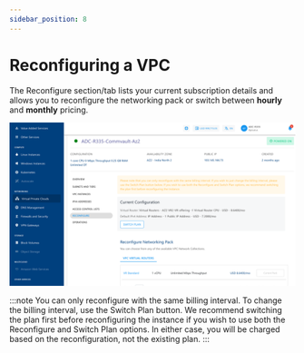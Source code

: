 ```yaml
---
sidebar_position: 8
---
```


# Reconfiguring a VPC

The Reconfigure section/tab lists your current subscription details and allows you to reconfigure the networking pack or switch between **hourly** and **monthly** pricing.

![VPC Management and Basic Operations](img/VPCManagement1.png)

:::note
You can only reconfigure with the same billing interval. To change the billing interval, use the Switch Plan button. We recommend switching the plan first before reconfiguring the instance if you wish to use both the Reconfigure and Switch Plan options. In either case, you will be charged based on the reconfiguration, not the existing plan.
:::



